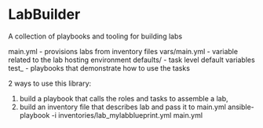 # LabBuilder
 A collection of playbooks and tooling for building labs

main.yml - provisions labs from inventory files
vars/main.yml - variable related to the lab hosting environment
defaults/ - task level default variables
test_ - playbooks that demonstrate how to use the tasks


2 ways to use this library:
1. build a playbook that calls the roles and tasks to assemble a lab, 
2. build an inventory file that describes lab and pass it to main.yml
   ansible-playbook -i inventories/lab_mylabblueprint.yml main.yml
